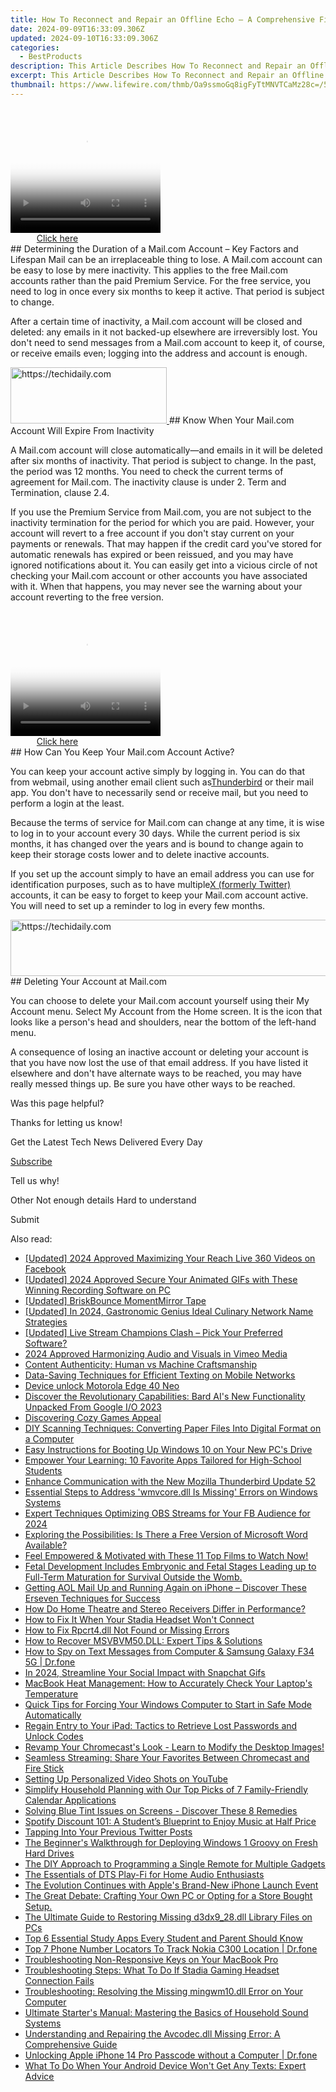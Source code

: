 ```yaml
---
title: How To Reconnect and Repair an Offline Echo – A Comprehensive Fix for Alexa Users
date: 2024-09-09T16:33:09.306Z
updated: 2024-09-10T16:33:09.306Z
categories:
  - BestProducts
description: This Article Describes How To Reconnect and Repair an Offline Echo – A Comprehensive Fix for Alexa Users
excerpt: This Article Describes How To Reconnect and Repair an Offline Echo – A Comprehensive Fix for Alexa Users
thumbnail: https://www.lifewire.com/thmb/Oa9ssmoGq8igFyTtMNVTCaMz28c=/540x405/filters:no_upscale():max_bytes(150000):strip_icc():format(webp)/alexa-app-down-4685517-954abacb8abf486da5f96fb95f63fa62.jpg
---
```


<!-- affiliate ads begin -->
<span id="1304647">
					<video width="240" height="200" style="cursor:pointer"
           poster="//a.impactradius-go.com/display-clicktoplayimage/1304647.png"
           onclick="if(!this.playClicked){this.play();this.setAttribute('controls',true);this.playClicked=true;}">
	   <source src="//a.impactradius-go.com/display-ad/15852-1304647">
	   <img src="//a.impactradius-go.com/display-clicktoplayimage/1304647.png" style="border: none; height: 100%; width: 100%; object-fit: contain">
	</video>
	<div style="width:150px;text-align:center"><a href="javascript:window.open(decodeURIComponent('https%3A%2F%2Fthefitville.pxf.io%2Fc%2F5597632%2F1304647%2F15852'), '_blank');void(0);">Click here</a></div>
</span>
<img height="0" width="0" src="https://imp.pxf.io/i/5597632/1304647/15852" style="position:absolute;visibility:hidden;" border="0" />
<!-- affiliate ads end -->
## Determining the Duration of a Mail.com Account – Key Factors and Lifespan
 Mail can be an irreplaceable thing to lose. A Mail.com account can be easy to lose by mere inactivity. This applies to the free Mail.com accounts rather than the paid Premium Service. For the free service, you need to log in once every six months to keep it active. That period is subject to change.

 After a certain time of inactivity, a Mail.com account will be closed and deleted: any emails in it not backed-up elsewhere are irreversibly lost. You don't need to send messages from a Mail.com account to keep it, of course, or receive emails even; logging into the address and account is enough.

<!-- affiliate ads begin -->
<a href="https://aligracehair.sjv.io/c/5597632/2115930/19272" target="_top" id="2115930">
  <img src="//a.impactradius-go.com/display-ad/19272-2115930" border="0" alt="https://techidaily.com" width="250" height="90"/>
</a>
<img height="0" width="0" src="https://aligracehair.sjv.io/i/5597632/2115930/19272" style="position:absolute;visibility:hidden;" border="0" />
<!-- affiliate ads end -->
## Know When Your Mail.com Account Will Expire From Inactivity

 A Mail.com account will close automatically—and emails in it will be deleted after six months of inactivity. That period is subject to change. In the past, the period was 12 months. You need to check the current terms of agreement for Mail.com. The inactivity clause is under 2\. Term and Termination, clause 2.4.

 If you use the Premium Service from Mail.com, you are not subject to the inactivity termination for the period for which you are paid. However, your account will revert to a free account if you don't stay current on your payments or renewals. That may happen if the credit card you've stored for automatic renewals has expired or been reissued, and you may have ignored notifications about it. You can easily get into a vicious circle of not checking your Mail.com account or other accounts you have associated with it. When that happens, you may never see the warning about your account reverting to the free version.

<!-- affiliate ads begin -->
<span id="1328679">
					<video width="240" height="200" style="cursor:pointer"
           poster="//a.impactradius-go.com/display-clicktoplayimage/1328679.png"
           onclick="if(!this.playClicked){this.play();this.setAttribute('controls',true);this.playClicked=true;}">
	   <source src="//a.impactradius-go.com/display-ad/15852-1328679">
	   <img src="//a.impactradius-go.com/display-clicktoplayimage/1328679.png" style="border: none; height: 100%; width: 100%; object-fit: contain">
	</video>
	<div style="width:150px;text-align:center"><a href="javascript:window.open(decodeURIComponent('https%3A%2F%2Fthefitville.pxf.io%2Fc%2F5597632%2F1328679%2F15852'), '_blank');void(0);">Click here</a></div>
</span>
<img height="0" width="0" src="https://imp.pxf.io/i/5597632/1328679/15852" style="position:absolute;visibility:hidden;" border="0" />
<!-- affiliate ads end -->
## How Can You Keep Your Mail.com Account Active?

 You can keep your account active simply by logging in. You can do that from webmail, using another email client such as[Thunderbird](https://www.lifewire.com/mozilla-thunderbird-review-1173071) or their mail app. You don't have to necessarily send or receive mail, but you need to perform a login at the least.

 Because the terms of service for Mail.com can change at any time, it is wise to log in to your account every 30 days. While the current period is six months, it has changed over the years and is bound to change again to keep their storage costs lower and to delete inactive accounts.

 If you set up the account simply to have an email address you can use for identification purposes, such as to have multiple[X (formerly Twitter)](https://www.lifewire.com/what-exactly-is-twitter-2483331) accounts, it can be easy to forget to keep your Mail.com account active. You will need to set up a reminder to log in every few months.

<!-- affiliate ads begin -->
<a href="https://appsumo.8odi.net/c/5597632/2123740/7443" target="_top" id="2123740">
  <img src="//a.impactradius-go.com/display-ad/7443-2123740" border="0" alt="https://techidaily.com" width="728" height="90"/>
</a>
<img height="0" width="0" src="https://appsumo.8odi.net/i/5597632/2123740/7443" style="position:absolute;visibility:hidden;" border="0" />
<!-- affiliate ads end -->
## Deleting Your Account at Mail.com

 You can choose to delete your Mail.com account yourself using their My Account menu. Select My Account from the Home screen. It is the icon that looks like a person's head and shoulders, near the bottom of the left-hand menu.

 A consequence of losing an inactive account or deleting your account is that you have now lost the use of that email address. If you have listed it elsewhere and don't have alternate ways to be reached, you may have really messed things up. Be sure you have other ways to be reached.

Was this page helpful?

Thanks for letting us know!

 Get the Latest Tech News Delivered Every Day

[Subscribe](https://www.lifewire.com/#)

Tell us why!

 Other  Not enough details  Hard to understand

 Submit

<ins class="adsbygoogle"
     style="display:block"
     data-ad-format="autorelaxed"
     data-ad-client="ca-pub-7571918770474297"
     data-ad-slot="1223367746"></ins>



<ins class="adsbygoogle"
     style="display:block"
     data-ad-client="ca-pub-7571918770474297"
     data-ad-slot="8358498916"
     data-ad-format="auto"
     data-full-width-responsive="true"></ins>

<span class="atpl-alsoreadstyle">Also read:</span>
<div><ul>
<li><a href="https://facebook-clips.techidaily.com/updated-2024-approved-maximizing-your-reach-live-360-videos-on-facebook/"><u>[Updated] 2024 Approved Maximizing Your Reach Live 360 Videos on Facebook</u></a></li>
<li><a href="https://remote-screen-capture.techidaily.com/updated-2024-approved-secure-your-animated-gifs-with-these-winning-recording-software-on-pc/"><u>[Updated] 2024 Approved Secure Your Animated GIFs with These Winning Recording Software on PC</u></a></li>
<li><a href="https://screen-capture.techidaily.com/updated-briskbounce-momentmirror-tape/"><u>[Updated] BriskBounce MomentMirror Tape</u></a></li>
<li><a href="https://youtube-webster.techidaily.com/ed-in-2024-gastronomic-genius-ideal-culinary-network-name-strategies/"><u>[Updated] In 2024, Gastronomic Genius Ideal Culinary Network Name Strategies</u></a></li>
<li><a href="https://extra-approaches.techidaily.com/updated-live-stream-champions-clash-pick-your-preferred-software/"><u>[Updated] Live Stream Champions Clash – Pick Your Preferred Software?</u></a></li>
<li><a href="https://vimeo-videos.techidaily.com/2024-approved-harmonizing-audio-and-visuals-in-vimeo-media/"><u>2024 Approved Harmonizing Audio and Visuals in Vimeo Media</u></a></li>
<li><a href="https://tech-savvy.techidaily.com/content-authenticity-human-vs-machine-craftsmanship/"><u>Content Authenticity: Human vs Machine Craftsmanship</u></a></li>
<li><a href="https://tech-recovery.techidaily.com/data-saving-techniques-for-efficient-texting-on-mobile-networks/"><u>Data-Saving Techniques for Efficient Texting on Mobile Networks</u></a></li>
<li><a href="https://phone-solutions.techidaily.com/device-unlock-motorola-edge-40-neo-by-drfone-android-unlock-android-unlock/"><u>Device unlock Motorola Edge 40 Neo</u></a></li>
<li><a href="https://tech-hub.techidaily.com/discover-the-revolutionary-capabilities-bard-ais-new-functionality-unpacked-from-google-io-2023/"><u>Discover the Revolutionary Capabilities: Bard AI's New Functionality Unpacked From Google I/O 2023</u></a></li>
<li><a href="https://games-able.techidaily.com/discovering-cozy-games-appeal/"><u>Discovering Cozy Games Appeal</u></a></li>
<li><a href="https://tech-recovery.techidaily.com/diy-scanning-techniques-converting-paper-files-into-digital-format-on-a-computer/"><u>DIY Scanning Techniques: Converting Paper Files Into Digital Format on a Computer</u></a></li>
<li><a href="https://tech-recovery.techidaily.com/easy-instructions-for-booting-up-windows-10-on-your-new-pcs-drive/"><u>Easy Instructions for Booting Up Windows 10 on Your New PC's Drive</u></a></li>
<li><a href="https://tech-recovery.techidaily.com/empower-your-learning-10-favorite-apps-tailored-for-high-school-students/"><u>Empower Your Learning: 10 Favorite Apps Tailored for High-School Students</u></a></li>
<li><a href="https://tech-recovery.techidaily.com/enhance-communication-with-the-new-mozilla-thunderbird-update-52/"><u>Enhance Communication with the New Mozilla Thunderbird Update 52</u></a></li>
<li><a href="https://tech-recovery.techidaily.com/essential-steps-to-address-wmvcoredll-is-missing-errors-on-windows-systems/"><u>Essential Steps to Address 'wmvcore.dll Is Missing' Errors on Windows Systems</u></a></li>
<li><a href="https://remote-screen-capture.techidaily.com/expert-techniques-optimizing-obs-streams-for-your-fb-audience-for-2024/"><u>Expert Techniques Optimizing OBS Streams for Your FB Audience for 2024</u></a></li>
<li><a href="https://tech-recovery.techidaily.com/exploring-the-possibilities-is-there-a-free-version-of-microsoft-word-available/"><u>Exploring the Possibilities: Is There a Free Version of Microsoft Word Available?</u></a></li>
<li><a href="https://tech-recovery.techidaily.com/feel-empowered-and-motivated-with-these-11-top-films-to-watch-now/"><u>Feel Empowered & Motivated with These 11 Top Films to Watch Now!</u></a></li>
<li><a href="https://tech-recovery.techidaily.com/fetal-development-includes-embryonic-and-fetal-stages-leading-up-to-full-term-maturation-for-survival-outside-the-womb/"><u>Fetal Development Includes Embryonic and Fetal Stages Leading up to Full-Term Maturation for Survival Outside the Womb.</u></a></li>
<li><a href="https://fox-that.techidaily.com/getting-aol-mail-up-and-running-again-on-iphone-discover-these-erseven-techniques-for-success/"><u>Getting AOL Mail Up and Running Again on iPhone – Discover These Erseven Techniques for Success</u></a></li>
<li><a href="https://tech-recovery.techidaily.com/how-do-home-theatre-and-stereo-receivers-differ-in-performance/"><u>How Do Home Theatre and Stereo Receivers Differ in Performance?</u></a></li>
<li><a href="https://tech-recovery.techidaily.com/how-to-fix-it-when-your-stadia-headset-wont-connect/"><u>How to Fix It When Your Stadia Headset Won't Connect</u></a></li>
<li><a href="https://tech-recovery.techidaily.com/how-to-fix-rpcrt4dll-not-found-or-missing-errors/"><u>How to Fix Rpcrt4.dll Not Found or Missing Errors</u></a></li>
<li><a href="https://tech-recovery.techidaily.com/how-to-recover-msvbvm50dll-expert-tips-and-solutions/"><u>How to Recover MSVBVM50.DLL: Expert Tips & Solutions</u></a></li>
<li><a href="https://android-location-track.techidaily.com/how-to-spy-on-text-messages-from-computer-and-samsung-galaxy-f34-5g-drfone-by-drfone-virtual-android/"><u>How to Spy on Text Messages from Computer & Samsung Galaxy F34 5G | Dr.fone</u></a></li>
<li><a href="https://snapchat-videos.techidaily.com/in-2024-streamline-your-social-impact-with-snapchat-gifs/"><u>In 2024, Streamline Your Social Impact with Snapchat Gifs</u></a></li>
<li><a href="https://tech-recovery.techidaily.com/macbook-heat-management-how-to-accurately-check-your-laptops-temperature/"><u>MacBook Heat Management: How to Accurately Check Your Laptop's Temperature</u></a></li>
<li><a href="https://tech-recovery.techidaily.com/quick-tips-for-forcing-your-windows-computer-to-start-in-safe-mode-automatically/"><u>Quick Tips for Forcing Your Windows Computer to Start in Safe Mode Automatically</u></a></li>
<li><a href="https://tech-recovery.techidaily.com/regain-entry-to-your-ipad-tactics-to-retrieve-lost-passwords-and-unlock-codes/"><u>Regain Entry to Your iPad: Tactics to Retrieve Lost Passwords and Unlock Codes</u></a></li>
<li><a href="https://tech-recovery.techidaily.com/revamp-your-chromecasts-look-learn-to-modify-the-desktop-images/"><u>Revamp Your Chromecast's Look - Learn to Modify the Desktop Images!</u></a></li>
<li><a href="https://tech-recovery.techidaily.com/seamless-streaming-share-your-favorites-between-chromecast-and-fire-stick/"><u>Seamless Streaming: Share Your Favorites Between Chromecast and Fire Stick</u></a></li>
<li><a href="https://youtube-webster.techidaily.com/ng-up-personalized-video-shots-on-youtube/"><u>Setting Up Personalized Video Shots on YouTube</u></a></li>
<li><a href="https://tech-recovery.techidaily.com/simplify-household-planning-with-our-top-picks-of-7-family-friendly-calendar-applications/"><u>Simplify Household Planning with Our Top Picks of 7 Family-Friendly Calendar Applications</u></a></li>
<li><a href="https://tech-recovery.techidaily.com/solving-blue-tint-issues-on-screens-discover-these-8-remedies/"><u>Solving Blue Tint Issues on Screens - Discover These 8 Remedies</u></a></li>
<li><a href="https://tech-recovery.techidaily.com/spotify-discount-101-a-students-blueprint-to-enjoy-music-at-half-price/"><u>Spotify Discount 101: A Student’s Blueprint to Enjoy Music at Half Price</u></a></li>
<li><a href="https://twitter-clips.techidaily.com/tapping-into-your-previous-twitter-posts/"><u>Tapping Into Your Previous Twitter Posts</u></a></li>
<li><a href="https://tech-recovery.techidaily.com/the-beginners-walkthrough-for-deploying-windows-1-groovy-on-fresh-hard-drives/"><u>The Beginner's Walkthrough for Deploying Windows 1 Groovy on Fresh Hard Drives</u></a></li>
<li><a href="https://tech-recovery.techidaily.com/the-diy-approach-to-programming-a-single-remote-for-multiple-gadgets/"><u>The DIY Approach to Programming a Single Remote for Multiple Gadgets</u></a></li>
<li><a href="https://tech-recovery.techidaily.com/the-essentials-of-dts-play-fi-for-home-audio-enthusiasts/"><u>The Essentials of DTS Play-Fi for Home Audio Enthusiasts</u></a></li>
<li><a href="https://tech-recovery.techidaily.com/the-evolution-continues-with-apples-brand-new-iphone-launch-event/"><u>The Evolution Continues with Apple's Brand-New iPhone Launch Event</u></a></li>
<li><a href="https://tech-recovery.techidaily.com/the-great-debate-crafting-your-own-pc-or-opting-for-a-store-bought-setup/"><u>The Great Debate: Crafting Your Own PC or Opting for a Store Bought Setup.</u></a></li>
<li><a href="https://tech-recovery.techidaily.com/the-ultimate-guide-to-restoring-missing-d3dx928dll-library-files-on-pcs/"><u>The Ultimate Guide to Restoring Missing d3dx9_28.dll Library Files on PCs</u></a></li>
<li><a href="https://tech-recovery.techidaily.com/top-6-essential-study-apps-every-student-and-parent-should-know/"><u>Top 6 Essential Study Apps Every Student and Parent Should Know</u></a></li>
<li><a href="https://android-location-track.techidaily.com/top-7-phone-number-locators-to-track-nokia-c300-location-drfone-by-drfone-virtual-android/"><u>Top 7 Phone Number Locators To Track Nokia C300 Location | Dr.fone</u></a></li>
<li><a href="https://tech-recovery.techidaily.com/troubleshooting-non-responsive-keys-on-your-macbook-pro/"><u>Troubleshooting Non-Responsive Keys on Your MacBook Pro</u></a></li>
<li><a href="https://tech-recovery.techidaily.com/troubleshooting-steps-what-to-do-if-stadia-gaming-headset-connection-fails/"><u>Troubleshooting Steps: What To Do If Stadia Gaming Headset Connection Fails</u></a></li>
<li><a href="https://tech-recovery.techidaily.com/troubleshooting-resolving-the-missing-mingwm10dll-error-on-your-computer/"><u>Troubleshooting: Resolving the Missing mingwm10.dll Error on Your Computer</u></a></li>
<li><a href="https://tech-recovery.techidaily.com/ultimate-starters-manual-mastering-the-basics-of-household-sound-systems/"><u>Ultimate Starter's Manual: Mastering the Basics of Household Sound Systems</u></a></li>
<li><a href="https://tech-recovery.techidaily.com/understanding-and-repairing-the-avcodecdll-missing-error-a-comprehensive-guide/"><u>Understanding and Repairing the Avcodec.dll Missing Error: A Comprehensive Guide</u></a></li>
<li><a href="https://iphone-unlock.techidaily.com/unlocking-apple-iphone-14-pro-passcode-without-a-computer-drfone-by-drfone-ios/"><u>Unlocking Apple iPhone 14 Pro Passcode without a Computer | Dr.fone</u></a></li>
<li><a href="https://tech-recovery.techidaily.com/what-to-do-when-your-android-device-wont-get-any-texts-expert-advice/"><u>What To Do When Your Android Device Won't Get Any Texts: Expert Advice</u></a></li>
</ul></div>
